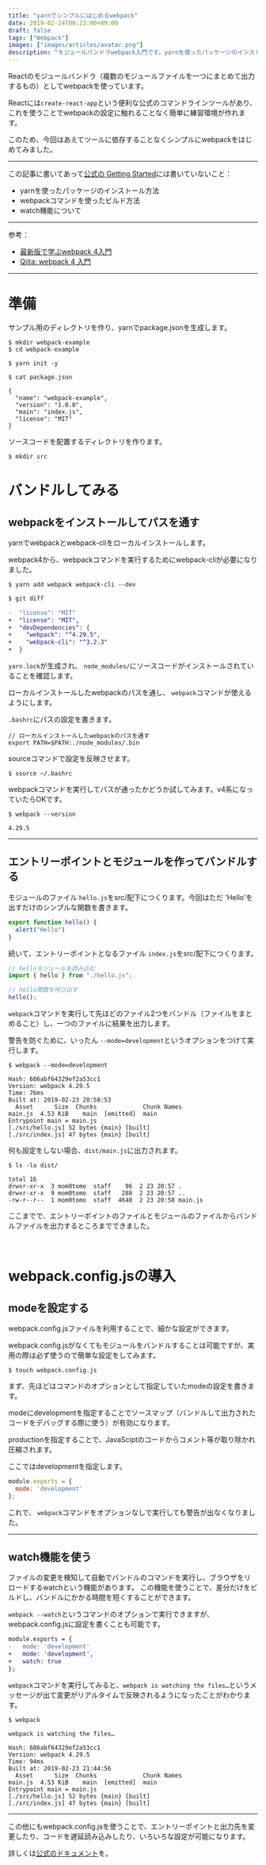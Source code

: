 ```yaml
---
title: "yarnでシンプルにはじめるwebpack"
date: 2019-02-24T00:23:00+09:00
draft: false
tags: ["Webpack"]
images: ["images/articles/avatar.png"]
description: "モジュールバンドラwebpack入門です。yarnを使ったパッケージのインストール方法、webpackコマンドを使ったビルド方法、watch機能について、できるだけシンプルに書いています。"
---
```


Reactのモジュールバンドラ（複数のモジュールファイルを一つにまとめて出力するもの）としてwebpackを使っています。

Reactには`create-react-app`という便利な公式のコマンドラインツールがあり、これを使うことでwebpackの設定に触れることなく簡単に練習環境が作れます。

このため、今回はあえてツールに依存することなくシンプルにwebpackをはじめてみました。

***

この記事に書いてあって[公式の Getting Started](https://webpack.js.org/guides/getting-started/)には書いていないこと：

- yarnを使ったパッケージのインストール方法
- webpackコマンドを使ったビルド方法
- watch機能について

***

参考：

- [最新版で学ぶwebpack 4入門](https://ics.media/entry/12140)
- [Qiita: webpack 4 入門](https://qiita.com/soarflat/items/28bf799f7e0335b68186)

***

# 準備

サンプル用のディレクトリを作り、yarnでpackage.jsonを生成します。
```
$ mkdir webpack-example
$ cd webpack-example

$ yarn init -y
```

```
$ cat package.json

{
  "name": "webpack-example",
  "version": "1.0.0",
  "main": "index.js",
  "license": "MIT"
}
```

ソースコードを配置するディレクトリを作ります。

```
$ mkdir src
```

# バンドルしてみる

## webpackをインストールしてパスを通す

yarnでwebpackとwebpack-cliをローカルインストールします。

webpack4から、webpackコマンドを実行するためにwebpack-cliが必要になりました。

```
$ yarn add webpack webpack-cli --dev
```
```diff
$ git diff

-  "license": "MIT"
+  "license": "MIT",
+  "devDependencies": {
+    "webpack": "^4.29.5",
+    "webpack-cli": "^3.2.3"
+  }
```

`yarn.lock`が生成され、 `node_modules/`にソースコードがインストールされていることを確認します。

ローカルインストールしたwebpackのパスを通し、 `webpack`コマンドが使えるようにします。

`.bashrc`にパスの設定を書きます。
```
// ローカルインストールしたwebpackのパスを通す
export PATH=$PATH:./node_modules/.bin
```

sourceコマンドで設定を反映させます。
```
$ source ~/.bashrc
```

webpackコマンドを実行してパスが通ったかどうか試してみます。v4系になっていたらOKです。
```
$ webpack --version

4.29.5
```

***

## エントリーポイントとモジュールを作ってバンドルする
モジュールのファイル `hello.js`をsrc/配下につくります。今回はただ 'Hello'を出すだけのシンプルな関数を書きます。
```js
export function hello() {
  alert("Hello")
}
```

続いて、エントリーポイントとなるファイル `index.js`をsrc/配下につくります。
```js
// helloモジュールを読み込む
import { hello } from "./hello.js";

// hello関数を呼び出す
hello(); 
```

`webpack`コマンドを実行して先ほどのファイル2つをバンドル（ファイルをまとめること）し、一つのファイルに結果を出力します。

警告を防ぐために、いったん `--mode=development`というオプションをつけて実行します。
```
$ webpack --mode=development

Hash: 686abf64329ef2a53cc1
Version: webpack 4.29.5
Time: 76ms
Built at: 2019-02-23 20:58:53
  Asset      Size  Chunks             Chunk Names
main.js  4.53 KiB    main  [emitted]  main
Entrypoint main = main.js
[./src/hello.js] 52 bytes {main} [built]
[./src/index.js] 47 bytes {main} [built]
```

何も設定をしない場合、`dist/main.js`に出力されます。
```
$ ls -la dist/

total 16
drwxr-xr-x  3 mom0tomo  staff    96  2 23 20:57 .
drwxr-xr-x  9 mom0tomo  staff   288  2 23 20:57 ..
-rw-r--r--  1 mom0tomo  staff  4640  2 23 20:58 main.js
```

ここまでで、エントリーポイントのファイルとモジュールのファイルからバンドルファイルを出力するところまでできました。

<br>

#  webpack.config.jsの導入

## modeを設定する
webpack.config.jsファイルを利用することで、細かな設定ができます。

webpack.config.jsがなくてもモジュールをバンドルすることは可能ですが、実用の際は必ず使うので簡単な設定をしてみます。

```
$ touch webpack.config.js
```

まず、先ほどはコマンドのオプションとして指定していたmodeの設定を書きます。

modeにdevelopmentを指定することでソースマップ（バンドルして出力されたコードをデバッグする際に使う）が有効になります。

productionを指定することで、JavaSciptのコードからコメント等が取り除かれ圧縮されます。

ここではdevelopmentを指定します。

```js
module.exports = {
  mode: 'development'
}; 
```
これで、 `webpack`コマンドをオプションなしで実行しても警告が出なくなりました。

***

## watch機能を使う
ファイルの変更を検知して自動でバンドルのコマンドを実行し、ブラウザをリロードするwatchという機能があります。
この機能を使うことで、差分だけをビルドし、バンドルにかかる時間を短くすることができます。

`webpack --watch`というコマンドのオプションで実行できますが、webpack.config.jsに設定を書くことも可能です。

```diff
module.exports = {
-   mode: 'development'
+   mode: 'development',
+   watch: true
};
```

`webpack`コマンドを実行してみると、`webpack is watching the files…`というメッセージが出て変更がリアルタイムで反映されるようになったことがわかります。
```
$ webpack

webpack is watching the files…

Hash: 686abf64329ef2a53cc1
Version: webpack 4.29.5
Time: 94ms
Built at: 2019-02-23 21:44:56
  Asset      Size  Chunks             Chunk Names
main.js  4.53 KiB    main  [emitted]  main
Entrypoint main = main.js
[./src/hello.js] 52 bytes {main} [built]
[./src/index.js] 47 bytes {main} [built]
```

***

この他にもwebpack.config.jsを使うことで、エントリーポイントと出力先を変更したり、コードを遅延読み込みしたり、いろいろな設定が可能になります。

詳しくは[公式のドキュメント](https://webpack.js.org/concepts)を。

